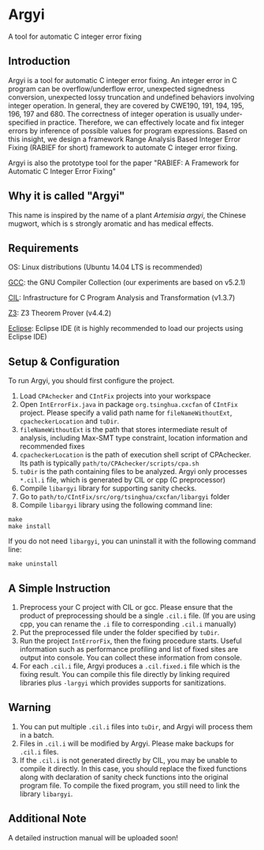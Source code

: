 # Argyi
A tool for automatic C integer error fixing

Introduction
------------
Argyi is a tool for automatic C integer error fixing. An integer error in C program can be overflow/underflow error, unexpected signedness conversion, unexpected lossy truncation and undefined behaviors involving integer operation.
In general, they are covered by CWE190, 191, 194, 195, 196, 197 and 680. The correctness of integer operation is usually under-specified in practice. 
Therefore, we can effectively locate and fix integer errors by inference of possible values for program expressions. Based on this insight, we design a framework
Range Analysis Based Integer Error Fixing (RABIEF for short) framework to automate C integer error fixing.

Argyi is also the prototype tool for the paper "RABIEF: A Framework for Automatic C Integer Error Fixing"

Why it is called "Argyi"
------------------------
This name is inspired by the name of a plant *Artemisia argyi*, the Chinese mugwort, which is s strongly aromatic and has medical effects.

Requirements
------------
OS: Linux distributions (Ubuntu 14.04 LTS is recommended)

[GCC](https://gcc.gnu.org/): the GNU Compiler Collection (our experiments are based on v5.2.1)

[CIL](https://www.cs.berkeley.edu/~necula/cil/): Infrastructure for C Program Analysis and Transformation (v1.3.7)

[Z3](https://github.com/Z3Prover/z3): Z3 Theorem Prover (v4.4.2)

[Eclipse](https://eclipse.org/mars/): Eclipse IDE (it is highly recommended to load our projects using Eclipse IDE)

Setup & Configuration
---------------------
To run Argyi, you should first configure the project.

1. Load `CPAchecker` and `CIntFix` projects into your workspace
2. Open `IntErrorFix.java` in package `org.tsinghua.cxcfan` of `CIntFix` project. Please specify a valid path name for `fileNameWithoutExt`, `cpacheckerLocation` and `tuDir`. 
  1. `fileNameWithoutExt` is the path that stores intermediate result of analysis, including Max-SMT type constraint, location information and recommended fixes
  2. `cpacheckerLocation` is the path of execution shell script of CPAchecker. Its path is typically `path/to/CPAchecker/scripts/cpa.sh`
  3. `tuDir` is the path containing files to be analyzed. Argyi only processes `*.cil.i` file, which is generated by CIL or cpp (C preprocessor)
3. Compile `libargyi` library for supporting sanity checks.
  1. Go to `path/to/CIntFix/src/org/tsinghua/cxcfan/libargyi` folder
  2. Compile `libargyi` library using the following command line:
  ```shell
  make
  make install
  ```
  If you do not need `libargyi`, you can uninstall it with the following command line:
  ```shell
  make uninstall
  ```

A Simple Instruction
--------------------
1. Preprocess your C project with CIL or gcc. Please ensure that the product of preprocessing should be a single `.cil.i` file. (If you are using cpp, you can rename the `.i` file to corresponding `.cil.i` manually)
2. Put the preprocessed file under the folder specified by `tuDir`. 
3. Run the project `IntErrorFix`, then the fixing procedure starts. Useful information such as performance profiling and list of fixed sites are output into console. You can collect these information from console.
4. For each `.cil.i` file, Argyi produces a `.cil.fixed.i` file which is the fixing result. You can compile this file directly by linking required libraries plus `-largyi` which provides supports for sanitizations.

Warning
-------
1. You can put multiple `.cil.i` files into `tuDir`, and Argyi will process them in a batch.
2. Files in `.cil.i` will be modified by Argyi. Please make backups for `.cil.i` files.
3. If the `.cil.i` is not generated directly by CIL, you may be unable to compile it directly. In this case, you should replace the fixed functions along with declaration of sanity check functions into the original program file. To compile the fixed program, you still need to link the library `libargyi`.

Additional Note
---------------
A detailed instruction manual will be uploaded soon!
